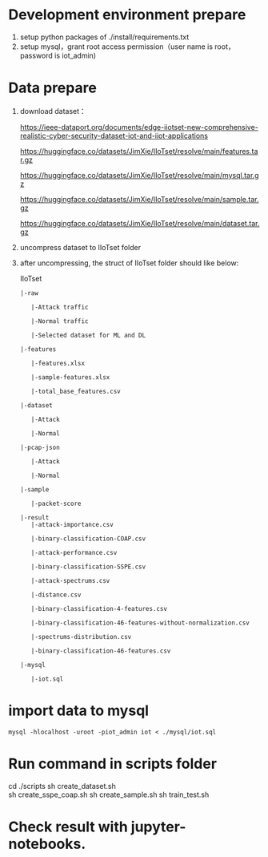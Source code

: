 # Development environment prepare
1. setup python packages of ./install/requirements.txt
2. setup mysql，grant root access permission（user name is root，password is iot_admin)
# Data prepare
1. download dataset：

   https://ieee-dataport.org/documents/edge-iiotset-new-comprehensive-realistic-cyber-security-dataset-iot-and-iiot-applications

   https://huggingface.co/datasets/JimXie/IIoTset/resolve/main/features.tar.gz

   https://huggingface.co/datasets/JimXie/IIoTset/resolve/main/mysql.tar.gz

   https://huggingface.co/datasets/JimXie/IIoTset/resolve/main/sample.tar.gz

   https://huggingface.co/datasets/JimXie/IIoTset/resolve/main/dataset.tar.gz

2. uncompress dataset to IIoTset folder
   
3. after uncompressing, the struct of IIoTset folder should like below:

   IIoTset
   
       |-raw

          |-Attack traffic

          |-Normal traffic

          |-Selected dataset for ML and DL

       |-features
          
          |-features.xlsx

          |-sample-features.xlsx

          |-total_base_features.csv
   
       |-dataset

          |-Attack

          |-Normal 

       |-pcap-json
   
          |-Attack

          |-Normal 

       |-sample

          |-packet-score

       |-result
          |-attack-importance.csv
   
          |-binary-classification-COAP.csv
   
          |-attack-performance.csv
                                          
          |-binary-classification-SSPE.csv
   
          |-attack-spectrums.csv
                                    
          |-distance.csv
   
          |-binary-classification-4-features.csv
                             
          |-binary-classification-46-features-without-normalization.csv
      
          |-spectrums-distribution.csv
   
          |-binary-classification-46-features.csv

       |-mysql
   
          |-iot.sql

# import data to mysql
    mysql -hlocalhost -uroot -piot_admin iot < ./mysql/iot.sql
   
# Run command in scripts folder
   cd ./scripts
   sh create_dataset.sh  
   sh create_sspe_coap.sh
   sh create_sample.sh
   sh train_test.sh
# Check result with jupyter-notebooks.
